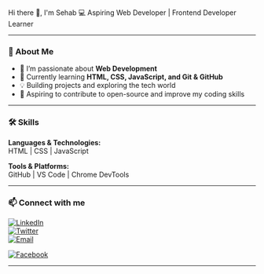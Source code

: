 
Hi there 👋, I'm Sehab
💻 Aspiring Web Developer | Frontend Developer Learner

---

### 🌱 About Me
- 🎯 I’m passionate about **Web Development**  
- 🌱 Currently learning **HTML, CSS, JavaScript, and Git & GitHub**  
- 💡 Building projects and exploring the tech world  
- 🚀 Aspiring to contribute to open-source and improve my coding skills

---

### 🛠 Skills 
**Languages & Technologies:**  
HTML | CSS | JavaScript  

**Tools & Platforms:**  
GitHub | VS Code | Chrome DevTools  

---

### 📫 Connect with me
[![LinkedIn](https://img.shields.io/badge/LinkedIn-0A66C2?style=for-the-badge&logo=linkedin&logoColor=white)](https://www.linkedin.com/in/your-linkedin)  
[![Twitter](https://img.shields.io/badge/Twitter-1DA1F2?style=for-the-badge&logo=twitter&logoColor=white)](https://twitter.com/your-twitter)  
[![Email](https://img.shields.io/badge/Email-D14836?style=for-the-badge&logo=gmail&logoColor=white)](mailto:your-email@example.com)

[![Facebook](https://img.shields.io/badge/Facebook-1877F2?style=for-the-badge&logo=facebook&logoColor=white)](https://www.facebook.com/your-facebook-username)

---

